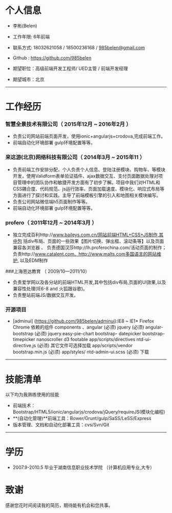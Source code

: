 # 个人信息

 - 李彬(Belen)
 - 工作年限: 6年前端
 - 联系方式: 18032621058 / 18500236168 / 985belen@gmail.com
 - Github : https://github.com/985belen

 - 期望职位：高级前端开发工程师/ UED主管 / 前端开发经理
 - 期望城市：北京


---

# 工作经历
### 智慧全景技术有限公司（ 2015年12月 ~ 2016年2月 ）
- 负责公司网站前端页面开发，使用ionic+angularjs+crodova,完成前端工作。
- 前端自动化环境部署 gulp环境配置等等。

### 来这游(北京)网络科技有限公司（ 2014年3月 ~ 2015年11 ）
- 负责前端工作安排分配，个人负责个人信息、登陆注册模块、购物车、等模块开发，使用Validform表单验证插件、ajax数据交互、支付页面数据处理对项目管理中的团队协作和敏捷开发方面有了初步了解。项目中我们对HTML和CSS耦合度、代码规范、js运行效率、页面加载速度、模块化、响应式布局等方面进行了探讨和实践。主导了前端模板引擎的引入和地图相关模块编写。
- 负责公司网站微信端h5页面制作等等。
- 前端自动化环境部署 gulp环境配置等等。

### profero（ 2011年12月 ~ 2014年3月 ）
- 独立完成百利http://www.baileys.com.cn/网站前端HTML+CSS+JS制作,其中包 括div布局、页面的一些效果【图片切换、弹出框、滚动条等】以及页面兼容各浏览器 、 负责德国汉莎http://lh.proferochina.com/活动页面的制作； 负责http://www.catalent.com、http://www.malts.com多国语言的网站维护, 以及EDM制作

###上海思达教育  （ 2009/10—2011/10）
- 负责爱学网以及各分站的前端HTML开发,其中包括div布局,页面的UI效果,以及 兼容性处理(IE6-8 and 火狐跟谷歌)。
- 负责整站前端JS/数据交互开发。

### 开源项目

 - [adminui] (https://github.com/985belen/adminui):IE8 ~ IE1* Firefox Chrome 依赖的组件
   components 、angular (必须) jquery (必须) angular-bootstrap (必须) jquery.easy-pie-chart bootstrap-     datepicker bootstrap-timepicker nanoscroller d3 footable app/scripts/directives
ntd-ui-directive.js (必须) 其它文件可选择加载 app/scripts/vendor
bootstrap.min.js (必须) app/styles/
ntd-admin-ui.scss (必须) 下载

---
# 技能清单
以下均为我熟练使用的技能

- 前端技术：Bootstrap/HTML5/ionic/angularjs/crodova/jQuery/requireJS(模块化编程)
- **(自动化管理)**前端工具：Bower/Grunt/gulp/SaSS/LeSS/Express
- 版本管理、文档和自动化部署工具：cvs/Svn/Git

---
# 学历
- 2007.9-2010.5 毕业于湖南信息职业技术学院 （计算机应用专业,大专）

# 致谢
感谢您花时间阅读我的简历，期待能有机会和您共事。